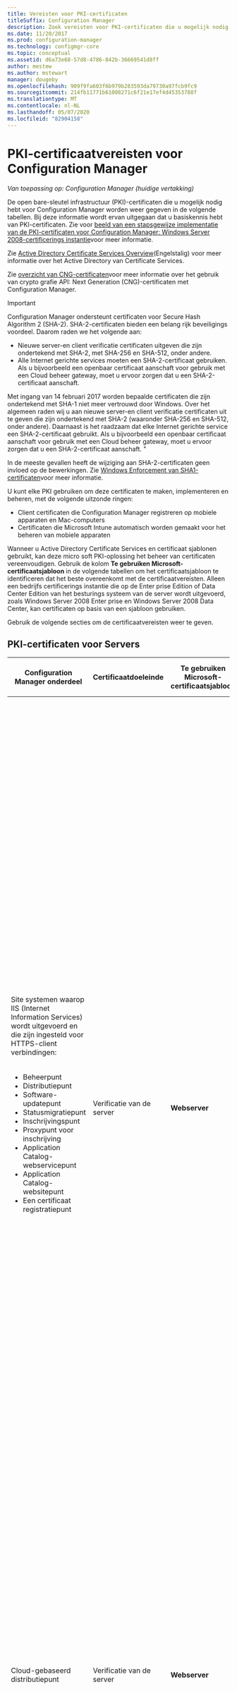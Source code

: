 ```yaml
---
title: Vereisten voor PKI-certificaten
titleSuffix: Configuration Manager
description: Zoek vereisten voor PKI-certificaten die u mogelijk nodig hebt voor Configuration Manager.
ms.date: 11/20/2017
ms.prod: configuration-manager
ms.technology: configmgr-core
ms.topic: conceptual
ms.assetid: d6a73e68-57d8-4786-842b-36669541d8ff
author: mestew
ms.author: mstewart
manager: dougeby
ms.openlocfilehash: 909f9fa603f6b979b283593da79730a97fcb9fc9
ms.sourcegitcommit: 214fb11771b61008271c6f21e17ef4d45353788f
ms.translationtype: MT
ms.contentlocale: nl-NL
ms.lasthandoff: 05/07/2020
ms.locfileid: "82904158"
---
```

# <a name="pki-certificate-requirements-for-configuration-manager"></a>PKI-certificaatvereisten voor Configuration Manager

*Van toepassing op: Configuration Manager (huidige vertakking)*

De open bare-sleutel infrastructuur (PKI)-certificaten die u mogelijk nodig hebt voor Configuration Manager worden weer gegeven in de volgende tabellen. Bij deze informatie wordt ervan uitgegaan dat u basiskennis hebt van PKI-certificaten. Zie voor [beeld van een stapsgewijze implementatie van de PKI-certificaten voor Configuration Manager: Windows Server 2008-certificerings instantie](example-deployment-of-pki-certificates.md)voor meer informatie.

Zie [Active Directory Certificate Services Overview](https://docs.microsoft.com/previous-versions/windows/it-pro/windows-server-2012-R2-and-2012/hh831740(v=ws.11))(Engelstalig) voor meer informatie over het Active Directory van Certificate Services.

Zie [overzicht van CNG-certificaten](cng-certificates-overview.md)voor meer informatie over het gebruik van crypto grafie API: Next Generation (CNG)-certificaten met Configuration Manager.


> [!IMPORTANT]  
> Configuration Manager ondersteunt certificaten voor Secure Hash Algorithm 2 (SHA-2). SHA-2-certificaten bieden een belang rijk beveiligings voordeel. Daarom raden we het volgende aan:
> - Nieuwe server-en client verificatie certificaten uitgeven die zijn ondertekend met SHA-2, met SHA-256 en SHA-512, onder andere.
> - Alle Internet gerichte services moeten een SHA-2-certificaat gebruiken. Als u bijvoorbeeld een openbaar certificaat aanschaft voor gebruik met een Cloud beheer gateway, moet u ervoor zorgen dat u een SHA-2-certificaat aanschaft.  
>
>Met ingang van 14 februari 2017 worden bepaalde certificaten die zijn ondertekend met SHA-1 niet meer vertrouwd door Windows. Over het algemeen raden wij u aan nieuwe server-en client verificatie certificaten uit te geven die zijn ondertekend met SHA-2 (waaronder SHA-256 en SHA-512, onder andere). Daarnaast is het raadzaam dat elke Internet gerichte service een SHA-2-certificaat gebruikt. Als u bijvoorbeeld een openbaar certificaat aanschaft voor gebruik met een Cloud beheer gateway, moet u ervoor zorgen dat u een SHA-2-certificaat aanschaft. "
>
> In de meeste gevallen heeft de wijziging aan SHA-2-certificaten geen invloed op de bewerkingen. Zie [Windows Enforcement van SHA1-certificaten](https://social.technet.microsoft.com/wiki/contents/articles/32288.windows-enforcement-of-sha1-certificates.aspx)voor meer informatie.

U kunt elke PKI gebruiken om deze certificaten te maken, implementeren en beheren, met de volgende uitzonde ringen:

- Client certificaten die Configuration Manager registreren op mobiele apparaten en Mac-computers
- Certificaten die Microsoft Intune automatisch worden gemaakt voor het beheren van mobiele apparaten

Wanneer u Active Directory Certificate Services en certificaat sjablonen gebruikt, kan deze micro soft PKI-oplossing het beheer van certificaten vereenvoudigen. Gebruik de kolom **Te gebruiken Microsoft-certificaatsjabloon** in de volgende tabellen om het certificaatsjabloon te identificeren dat het beste overeenkomt met de certificaatvereisten. Alleen een bedrijfs certificerings instantie die op de Enter prise Edition of Data Center Edition van het besturings systeem van de server wordt uitgevoerd, zoals Windows Server 2008 Enter prise en Windows Server 2008 Data Center, kan certificaten op basis van een sjabloon gebruiken.  

 Gebruik de volgende secties om de certificaatvereisten weer te geven.  

##  <a name="pki-certificates-for-servers"></a><a name="BKMK_PKIcertificates_for_servers"></a> PKI-certificaten voor Servers  

|Configuration Manager onderdeel|Certificaatdoeleinde|Te gebruiken Microsoft-certificaatsjabloon|Specifieke informatie in het certificaat|Hoe het certificaat wordt gebruikt in Configuration Manager|  
|-------------------------------------|-------------------------|-------------------------------------------|---------------------------------------------|----------------------------------------------------------|  
|Site systemen waarop IIS (Internet Information Services) wordt uitgevoerd en die zijn ingesteld voor HTTPS-client verbindingen:<br /><br /> <ul><li>Beheerpunt</li><li>Distributiepunt</li><li>Software-updatepunt</li><li>Statusmigratiepunt</li><li>Inschrijvingspunt</li><li>Proxypunt voor inschrijving</li><li>Application Catalog-webservicepunt</li><li>Application Catalog-websitepunt</li><li>Een certificaat registratiepunt</li></ul>|Verificatie van de server|**Webserver**|**De waarde voor De waarde voor Enhanced Key Usage** moet de **Verificatie van de server (1.3.6.1.5.5.7.3.1)**.<br /><br /> Als het site systeem verbindingen van internet accepteert, moet de onderwerpnaam of alternatieve naam voor onderwerp de Internet-Fully Qualified Domain Name (FQDN) bevatten.<br /><br /> Als het site systeem verbindingen van het intranet accepteert, moet de onderwerpnaam of alternatieve naam van het onderwerp de intranet-FQDN (aanbevolen) of de naam van de computer bevatten, afhankelijk van de manier waarop het site systeem is ingesteld.<br /><br /> Als het site systeem verbindingen van Internet en het intranet accepteert, moeten zowel de FQDN van het internet als de FQDN van het intranet (of de naam van de computer) worden opgegeven met het ampersand (&)-symbool als scheidings teken tussen de twee namen.<br /><br /> **Opmerking:** Wanneer het software-update punt alleen client verbindingen van internet accepteert, moet het certificaat zowel de Internet-FQDN als de intranet-FQDN bevatten.<br /><br /> Het hash-algoritme SHA-2 wordt ondersteund.<br /><br /> Configuration Manager geeft geen Maxi maal ondersteunde sleutel lengte op voor dit certificaat. Raadpleeg uw PKI-en IIS-documentatie voor alle belang rijke problemen met betrekking tot de sleutel grootte voor dit certificaat.|Dit certificaat moet zich in het persoonlijke archief in het certificaatarchief van de computer bevinden.<br /><br /> Dit webserver certificaat wordt gebruikt om deze servers te verifiëren bij de client en alle gegevens te versleutelen die tussen de client en deze servers worden overgedragen met behulp van Secure Sockets Layer (SSL).|  
|Cloud-gebaseerd distributiepunt|Verificatie van de server|**Webserver**|**De waarde voor De waarde voor Enhanced Key Usage** moet de **Verificatie van de server (1.3.6.1.5.5.7.3.1)**.<br /><br /> De onderwerpnaam moet een door een klant gedefinieerde servicenaam en domeinnaam bevatten in FQDN-indeling als de algemene naam voor het specifieke exemplaar van het cloud-gebaseerde distributiepunt.<br /><br /> De persoonlijke sleutel moet exporteerbaar zijn.<br /><br /> Het hash-algoritme SHA-2 wordt ondersteund.<br /><br /> Ondersteunde sleutel lengten: 4.096 bits.|Het servicecertificaat wordt gebruikt om de cloud-gebaseerde distributiepuntservice te verifiëren bij Configuration Manager-clients en alle gegevens te codificeren die tussen hen worden overgedragen met behulp van SSL (Secure Sockets Layer). Dit certificaat moet in een PKCS #12 (Public Key Certificate Standard)-indeling worden geëxporteerd en het wachtwoord moet bekend zijn zodat het kan worden geïmporteerd wanneer u een clouddistributiepunt maakt.<br /><br /> **Opmerking:** dit certificaat wordt samen met het Windows Azure-beheercertificaat gebruikt. |  
|Sitesysteemservers die Microsoft SQL Server uitvoeren|Verificatie van de server|**Webserver**|**De waarde voor De waarde voor Enhanced Key Usage** moet de **Verificatie van de server (1.3.6.1.5.5.7.3.1)**.<br /><br /> De onderwerpnaam moet de FQDN van het intranet bevatten.<br /><br /> Het hash-algoritme SHA-2 wordt ondersteund.<br /><br /> De maximale ondersteunde sleutel lengte is 2.048 bits.|Dit certificaat moet zich in het persoonlijke archief in het certificaat archief van de computer bestaan. Configuration Manager kopieert het automatisch naar het archief Vertrouwde personen voor servers in de Configuration Manager-hiërarchie die mogelijk de vertrouwens relatie met de server tot stand brengt.<br /><br /> Deze certificaten worden gebruikt voor de server naar server-verificatie.|  
|SQL Server-cluster: sitesysteemservers waarop Microsoft SQL Server wordt uitgevoerd|Verificatie van de server|**Webserver**|**De waarde voor De waarde voor Enhanced Key Usage** moet de **Verificatie van de server (1.3.6.1.5.5.7.3.1)**.<br /><br /> De onderwerpnaam moet de FQDN voor het intranet van het cluster bevatten.<br /><br /> De persoonlijke sleutel moet exporteerbaar zijn.<br /><br /> Het certificaat moet een geldigheids periode van ten minste twee jaar hebben wanneer u Configuration Manager configureert voor het gebruik van het SQL Server cluster.<br /><br /> Het hash-algoritme SHA-2 wordt ondersteund.<br /><br /> De maximale ondersteunde sleutel lengte is 2.048 bits.|Nadat u dit certificaat hebt aangevraagd en geïnstalleerd op een knooppunt van het cluster, exporteert u het certificaat en importeert u het naar ieder extra knooppunt in het SQL Server-cluster.<br /><br /> Dit certificaat moet zich in het persoonlijke archief in het certificaat archief van de computer bestaan. Configuration Manager kopieert het automatisch naar het archief Vertrouwde personen voor servers in de Configuration Manager-hiërarchie die mogelijk de vertrouwens relatie met de server tot stand brengt.<br /><br /> Deze certificaten worden gebruikt voor de server naar server-verificatie.|  
|Sitesysteembewaking voor de volgende sitesysteemrollen:<br /><br /><ul><li>Beheerpunt</li><li>Statusmigratiepunt</li></ul>|Clientverificatie|**Verificatie van werkstation**|**De waarde voor De waarde voor Enhanced Key Usage** moet de **verificatie van de server (1.3.6.1.5.5.7.3.2)**.<br /><br /> Computers moeten een unieke waarde bevatten in het veld Onderwerpnaam of Alternatieve naam voor onderwerp.<br /><br /> **Opmerking:** Als u meerdere waarden gebruikt voor de alternatieve naam van het onderwerp, wordt alleen de eerste waarde gebruikt.<br /><br /> Het hash-algoritme SHA-2 wordt ondersteund.<br /><br /> De maximale ondersteunde sleutel lengte is 2.048 bits.|Dit certificaat is vereist op de vermelde site systeem servers, zelfs als de Configuration Manager-client niet is geïnstalleerd. Met deze instelling kan de status van deze site systeem rollen worden bewaakt en gerapporteerd aan de site.<br /><br /> Het certificaat voor deze sitesystemen moet zich bevinden in het persoonlijke archief van het certificaatarchief van de computer.|  
|Servers waarop de Configuration Manager-beleids module wordt uitgevoerd met de functie Service registratie service voor netwerk apparaten|Clientverificatie|**Verificatie van werkstation**|**De waarde voor De waarde voor Enhanced Key Usage** moet de **verificatie van de server (1.3.6.1.5.5.7.3.2)**.<br /><br /> Er zijn geen specifieke vereisten voor het onderwerp van het certificaat of de alternatieve naam voor het onderwerp (SAN). U kunt hetzelfde certificaat gebruiken voor meerdere servers waarop de registratie service voor netwerk apparaten wordt uitgevoerd.<br /><br /> De hash-algoritmen SHA-2 en SHA-3 worden ondersteund.<br /><br /> Ondersteunde sleutel lengten: 1.024 bits en 2.048 bits.||  
|Sitesystemen die u een distributiepunt geïnstalleerd hebben|Clientverificatie|**Verificatie van werkstation**|**De waarde voor De waarde voor Enhanced Key Usage** moet de **verificatie van de server (1.3.6.1.5.5.7.3.2)**.<br /><br /> Er zijn geen specifieke vereisten voor het onderwerp van het certificaat of de alternatieve naam voor het onderwerp (SAN). U kunt hetzelfde certificaat gebruiken voor meerdere distributie punten. Het is echter een goed idee om een ander certificaat te gebruiken voor elk distributie punt.<br /><br /> De persoonlijke sleutel moet exporteerbaar zijn.<br /><br /> Het hash-algoritme SHA-2 wordt ondersteund.<br /><br /> De maximale ondersteunde sleutel lengte is 2.048 bits.|Dit certificaat heeft twee doeleinden:<br /><br /><ul><li> Hiermee verifieert u het distributiepunt naar een HTTPS-beheerpunt voordat het distributiepunt statusberichten verzendt.</li><li>Wanneer de optie **PXE-ondersteuning voor clients** -distributie punt inschakelen is geselecteerd, wordt het certificaat verzonden naar computers. Als taken reeksen in het implementatie proces van het besturings systeem client acties bevatten, zoals het ophalen van client beleid of het verzenden van inventaris gegevens, kunnen de client computers tijdens de implementatie van het besturings systeem verbinding maken met een HTTPS-beheer punt.</li></ul> Dit certificaat wordt alleen gebruikt voor de duur van het implementatieproces van het besturingssysteem en wordt niet op de client geïnstalleerd. Omdat het tijdelijk wordt gebruikt, kan hetzelfde certificaat voor ieder implementatieproces van besturingssystemen worden gebruikt als u geen meerdere clientcertificaten wilt gebruiken.<br /><br /> Dit certificaat moet worden geëxporteerd in een PKCS #12-indeling (Public Key Certificate Standard). Het wacht woord moet bekend zijn zodat het kan worden geïmporteerd in de eigenschappen van het distributie punt.<br /><br /> **Opmerking:** De vereisten voor dit certificaat zijn hetzelfde als het client certificaat voor opstart installatie kopieën die besturings systemen implementeren. U kunt hetzelfde certificaatbestand gebruiken omdat de vereisten dezelfde zijn.|  
|Site systeem server waarop de Microsoft Intune-connector wordt uitgevoerd|Clientverificatie|Niet van toepassing: dit certificaat wordt automatisch gemaakt door intune.|De waarde voor **Enhanced Key Usage** bevat **client verificatie (1.3.6.1.5.5.7.3.2)**.<br /><br /> Drie aangepaste extensies zijn een unieke aanduiding voor het intune-abonnement van de klant.<br /><br /> De sleutel grootte is 2.048 bits en maakt gebruik van het hash-algoritme SHA-1.<br /><br /> **Opmerking:** U kunt deze instellingen niet wijzigen. Deze informatie is uitsluitend ter informatie bedoeld.|Dit certificaat wordt automatisch aangevraagd en geïnstalleerd naar de Configuration Manager-Data Base wanneer u zich abonneert op Microsoft Intune. Wanneer u de Microsoft Intune-connector installeert, wordt dit certificaat geïnstalleerd op de site systeem server waarop de Microsoft Intune-connector wordt uitgevoerd. Het wordt geïnstalleerd in het certificaat archief van de computer.<br /><br /> Dit certificaat wordt gebruikt om de Configuration Manager-hiërarchie te verifiëren bij het Microsoft Intune met behulp van de Microsoft Intune connector. Voor alle gegevens die worden overgebracht tussen deze twee wordt SSL (Secure Sockets Layer) gebruikt.|  

###  <a name="proxy-web-servers-for-internet-based-client-management"></a><a name="BKMK_PKIcertificates_for_proxyservers"></a>Proxy webservers voor client beheer op Internet  
 Als de site internet-gebaseerd client beheer ondersteunt en u een proxy webserver gebruikt met behulp van SSL-beëindiging (bridging) voor binnenkomende Internet verbindingen, heeft de proxy webserver de certificaat vereisten die zijn opgenomen in de volgende tabel.  

> [!NOTE]  
>  Als u een proxywebserver gebruikt zonder SSL-tunneling, zijn er geen extra certificaten nodig op de proxywebserver.  

|Onderdeel van de netwerkinfrastructuur|Certificaatdoeleinde|Te gebruiken Microsoft-certificaatsjabloon|Specifieke informatie in het certificaat|Hoe het certificaat wordt gebruikt in Configuration Manager|  
|--------------------------------------|-------------------------|-------------------------------------------|---------------------------------------------|----------------------------------------------------------|  
|Proxy webserver die client verbindingen via internet accepteert|Serververificatie en clientverificatie|1. <br />                        **Webserver**<br /><br /> 2. <br />                        **Verificatie van werkstation**|Internet-FQDN in het veld onderwerpnaam of in het veld alternatieve naam voor onderwerp. Als u micro soft-certificaat sjablonen gebruikt, is de alternatieve naam voor het onderwerp alleen beschikbaar in de sjabloon voor het werk station.<br /><br /> Het hash-algoritme SHA-2 wordt ondersteund.|Dit certificaat wordt gebruikt voor het verifiëren van de volgende servers bij internetclients en voor het versleutelen van alle gegevens die tussen de client en deze server worden overgedragen met behulp van SSL:<br /><br /><ul><li> Beheerpunt op internet</li><li> Distributiepunt op internet</li><li> Software-updatepunt op internet</li></ul> De client verificatie wordt gebruikt voor het overbruggen van client verbindingen tussen de Configuration Manager-clients en de site systemen op internet.|  

##  <a name="pki-certificates-for-clients"></a><a name="BKMK_PKIcertificates_for_clients"></a>PKI-certificaten voor clients  

|Configuration Manager onderdeel|Certificaatdoeleinde|Te gebruiken Microsoft-certificaatsjabloon|Specifieke informatie in het certificaat|Hoe het certificaat wordt gebruikt in Configuration Manager|  
|-------------------------------------|-------------------------|-------------------------------------------|---------------------------------------------|----------------------------------------------------------|  
|Windows-clientcomputers|Clientverificatie|**Verificatie van werkstation**|**De waarde voor De waarde voor Enhanced Key Usage** moet de **verificatie van de server (1.3.6.1.5.5.7.3.2)**.<br /><br /> Clientcomputers moeten over een unieke waarde beschikken in het veld Onderwerpnaam of Alternatieve naam voor onderwerp.<br /><br /> **Opmerking:** Als u meerdere waarden gebruikt voor de alternatieve naam van het onderwerp, wordt alleen de eerste waarde gebruikt.<br /><br /> Het hash-algoritme SHA-2 wordt ondersteund.<br /><br /> De maximale ondersteunde sleutel lengte is 2.048 bits.|Configuration Manager zoekt standaard naar computer certificaten in het persoonlijke archief in het certificaat archief van de computer.<br /><br /> Met uitzonde ring van het software-update punt en het toepassingscatalogus website punt, verifieert dit certificaat de client voor site systeem servers waarop IIS wordt uitgevoerd en die zijn ingesteld voor het gebruik van HTTPS.|  
|Clients voor mobiele apparaten|Clientverificatie|**Geverifieerde sessie**|**De waarde voor De waarde voor Enhanced Key Usage** moet de **verificatie van de server (1.3.6.1.5.5.7.3.2)**.<br /><br /> SHA-1<br /><br /> De maximale ondersteunde sleutel lengte is 2.048 bits.<br /><br /> **Noten**<br /><br /><ul><li>Deze certificaten moeten zich in Distinguished Encoding Rules (DER) gecodeerde binaire X. 509-indeling.</li><li>Met Base64 gecodeerde X.509-indeling wordt niet ondersteund.</li></ul>|Dit certificaat verifieert de client voor mobiele apparaten met de site systeem servers waarmee deze communiceert, zoals beheer punten en distributie punten.|  
|Installatiekopieën voor de implementatie van besturingssystemen|Clientverificatie|**Verificatie van werkstation**|**De waarde voor De waarde voor Enhanced Key Usage** moet de **verificatie van de server (1.3.6.1.5.5.7.3.2)**.<br /><br /> Er zijn geen specifieke vereisten voor het veld onderwerpnaam van het certificaat of de alternatieve naam voor het onderwerp (SAN), en u kunt hetzelfde certificaat gebruiken voor alle installatie kopieën.<br /><br /> De persoonlijke sleutel moet exporteerbaar zijn.<br /><br /> Het hash-algoritme SHA-2 wordt ondersteund.<br /><br /> De maximale ondersteunde sleutel lengte is 2.048 bits.|Het certificaat wordt gebruikt als taken reeksen in het implementatie proces van het besturings systeem client acties bevatten, zoals het ophalen van client beleid of het verzenden van inventaris gegevens.<br /><br /> Dit certificaat wordt alleen gebruikt voor de duur van het implementatieproces van het besturingssysteem en wordt niet op de client geïnstalleerd. Omdat het tijdelijk wordt gebruikt, kan hetzelfde certificaat voor ieder implementatieproces van besturingssystemen worden gebruikt als u geen meerdere clientcertificaten wilt gebruiken.<br /><br /> Dit certificaat moet in een PKCS #12-indeling (Public Key Certificate Standard) worden geëxporteerd en het wacht woord moet bekend zijn zodat het kan worden geïmporteerd in de Configuration Manager installatie kopieën.<br /><br /> Dit certificaat is tijdelijk voor de takenreeks en wordt niet gebruikt om de client te installeren. Als u een omgeving hebt met alleen HTTPS, moet de client over een geldig certificaat beschikken zodat de client kan communiceren met de site en om ervoor te zorgen dat de implementatie kan doorgaan. De client kan automatisch een certificaat genereren wanneer de client lid is van Active Directory, of u kunt een client certificaat installeren met behulp van een andere methode.<br /><br /> **** Opmerking: de vereisten voor dit certificaat zijn gelijk aan die van het servercertificaat voor sitesystemen waarop een distributiepunt is geïnstalleerd. U kunt hetzelfde certificaatbestand gebruiken omdat de vereisten dezelfde zijn.|  
|Mac-clientcomputers|Clientverificatie|Voor Configuration Manager inschrijving: **geverifieerde sessie**<br /><br /> Voor installatie van het certificaat onafhankelijk van Configuration Manager: **verificatie van werk station**|**De waarde voor De waarde voor Enhanced Key Usage** moet de **verificatie van de server (1.3.6.1.5.5.7.3.2)**.<br /><br /> Voor Configuration Manager die een gebruikers certificaat maakt, wordt de waarde van het onderwerp van het certificaat automatisch ingevuld met de gebruikers naam van de persoon die de Mac-computer inschrijft.<br /><br /> De waarde van het certificaat onderwerp moet uniek zijn voor de installatie van een certificaat dat geen gebruik maakt van Configuration Manager-inschrijving, maar een computer certificaat onafhankelijk van Configuration Manager implementeert. Geef bijvoorbeeld de FQDN van de computer op.<br /><br /> Het veld Alternatieve naam voor onderwerp wordt niet ondersteund.<br /><br /> Het hash-algoritme SHA-2 wordt ondersteund.<br /><br /> De maximale ondersteunde sleutel lengte is 2.048 bits.|Dit certificaat verifieert de Mac-client computer voor de site systeem servers waarmee deze communiceert, zoals beheer punten en distributie punten.|  
|Linux- en UNIX-clientcomputers|Clientverificatie|**Verificatie van werkstation**|**De waarde voor De waarde voor Enhanced Key Usage** moet de **verificatie van de server (1.3.6.1.5.5.7.3.2)**.<br /><br /> Het veld Alternatieve naam voor onderwerp wordt niet ondersteund.<br /><br /> De persoonlijke sleutel moet exporteerbaar zijn.<br /><br /> Het SHA-2-hash-algoritme wordt ondersteund als het besturingssysteem van de client SHA-2 ondersteunt. Zie de sectie [over Linux-en UNIX-besturings systemen die geen ondersteuning bieden voor SHA-256](../../../core/clients/deploy/plan/planning-for-client-deployment-to-linux-and-unix-computers.md#BKMK_NoSHA-256) in [planning voor client implementatie op Linux-en UNIX-computers in Configuration Manager](../../../core/clients/deploy/plan/planning-for-client-deployment-to-linux-and-unix-computers.md)voor meer informatie.<br /><br /> Ondersteunde sleutel lengten: 2.048 bits.<br /><br /> **Opmerking:** deze certificaten moeten een met DER (Distinguished Encoding Rules) versleutelde binaire X.509-indeling hebben. Met Base64 gecodeerde X.509-indeling wordt niet ondersteund.|Dit certificaat verifieert de Linux-of UNIX-client computer met de site systeem servers waarmee deze communiceert, zoals beheer punten en distributie punten. U moet dit certificaat in een PKCS#12-indeling (PKCS: Public Key Certificate Standard) exporteren en het wachtwoord bekendmaken, zodat u aan dit aan de client kunt opgeven wanneer u het PKI-certificaat opgeeft.<br /><br /> Zie de sectie [plannen voor beveiliging en certificaten voor Linux-en UNIX-servers](../../../core/clients/deploy/plan/planning-for-client-deployment-to-linux-and-unix-computers.md#BKMK_SecurityforLnU) in [planning voor client implementatie op Linux-en UNIX-computers in Configuration Manager](../../../core/clients/deploy/plan/planning-for-client-deployment-to-linux-and-unix-computers.md)voor meer informatie.|  
|CA-basiscertificaten (CA:Certification Authority) voor de volgende scenario's:<br /><br /><ul><li>Implementatie van besturingssystemen</li><li> Inschrijving van mobiele apparaten</li><li>  Verificatie van clientcertificaten</li></ul>|Certificaatketen naar een vertrouwde bron|Niet van toepassing.|Standaard-CA-basiscertificaat.|U moet voorzien in het CA-basiscertificaat wanneer clients de certificaten van de communicerende server moeten koppelen aan een vertrouwde bron. Dit is van toepassing in de volgende scenario's: <br /><br /><ul><li>Wanneer u een besturings systeem implementeert en taken reeksen uitvoert die de client computer verbinden met een beheer punt dat is ingesteld op het gebruik van HTTPS.</li><li>Wanneer u een mobiel apparaat inschrijft dat moet worden beheerd door Configuration Manager.</li></ul> Bovendien moet u voorzien in het CA-basiscertificaat voor clients, als clientcertificaten door een andere CA-hiërarchie worden uitgegeven dan de CA-hiërarchie die het certificaat voor het beheerpunt heeft uitgegeven.|  
|Mobiele apparaten die zijn Inge schreven door Microsoft Intune|Clientverificatie|Niet van toepassing: dit certificaat wordt automatisch gemaakt door intune.|De waarde voor **Enhanced Key Usage** bevat **client verificatie (1.3.6.1.5.5.7.3.2)**.<br /><br /> Drie aangepaste extensies zijn een unieke identificatie voor het intune-abonnement van de klant.<br /><br /> Gebruikers kunnen tijdens de inschrijving de waarde Onderwerp van het certificaat opgeven. InTune gebruikt deze waarde echter niet om het apparaat te identificeren.<br /><br /> De sleutel grootte is 2.048 bits en maakt gebruik van het hash-algoritme SHA-1.<br /><br /> **Opmerking:** U kunt deze instellingen niet wijzigen. Deze informatie is uitsluitend ter informatie bedoeld.|Dit certificaat wordt automatisch aangevraagd en geïnstalleerd wanneer geverifieerde gebruikers hun mobiele apparaten inschrijven met behulp van Microsoft Intune. Het resulterende certificaat op het apparaat bevindt zich in het archief van de computer en verifieert het geregistreerde mobiele apparaat bij intune, zodat het vervolgens kan worden beheerd.<br /><br /> Vanwege de aangepaste uitbrei dingen in het certificaat is authenticatie beperkt tot het intune-abonnement dat voor de organisatie is ingesteld.|
